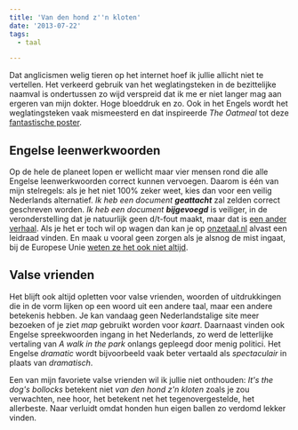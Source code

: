 ```yaml
---
title: 'Van den hond z''n kloten'
date: '2013-07-22'
tags:
  - taal

---
```


Dat anglicismen welig tieren op het internet hoef ik jullie allicht niet te vertellen. Het verkeerd gebruik van het weglatingsteken in de bezittelijke naamval is ondertussen zo wijd verspreid dat ik me er niet langer mag aan ergeren van mijn dokter. Hoge bloeddruk en zo. Ook in het Engels wordt het weglatingsteken vaak mismeesterd en dat inspireerde *The Oatmeal* tot deze [fantastische poster](http://theoatmeal.com/comics/apostrophe).

## Engelse leenwerkwoorden

Op de hele de planeet lopen er wellicht maar vier mensen rond die alle Engelse leenwerkwoorden correct kunnen vervoegen. Daarom is één van mijn stelregels: als je het niet 100% zeker weet, kies dan voor een veilig Nederlands alternatief. _Ik heb een document **geattacht**_ zal zelden correct geschreven worden. _Ik heb een document **bijgevoegd**_ is veiliger, in de veronderstelling dat je natuurlijk geen d/t-fout maakt, maar dat is [een ander verhaal](http://taaladvies.net/index.php?label=d_t_dt). Als je het er toch wil op wagen dan kan je op [onzetaal.nl](http://www.onzetaal.nl/taaladvies/advies/engelse-werkwoorden) alvast een leidraad vinden. En maak u vooral geen zorgen als je alsnog de mist ingaat, bij de Europese Unie [weten ze het ook niet altijd](http://ec.europa.eu/translation/english/guidelines/documents/misused_english_terminology_eu_publications_en.pdf).


## Valse vrienden

Het blijft ook altijd opletten voor valse vrienden, woorden of uitdrukkingen die in de vorm lijken op een woord uit een andere taal, maar een andere betekenis hebben. Je kan vandaag geen Nederlandstalige site meer bezoeken of je ziet *map* gebruikt worden voor *kaart*. Daarnaast vinden ook Engelse spreekwoorden ingang in het Nederlands, zo werd de letterlijke vertaling van *A walk in the park* onlangs gepleegd door menig politici. Het Engelse *dramatic* wordt bijvoorbeeld vaak beter vertaald als *spectaculair* in plaats van *dramatisch*.

Een van mijn favoriete valse vrienden wil ik jullie niet onthouden: *It's the dog's bollocks* betekent niet *van den hond z'n kloten* zoals je zou verwachten, nee hoor, het betekent net het tegenovergestelde, het allerbeste. Naar verluidt omdat honden hun eigen ballen zo verdomd lekker vinden.



